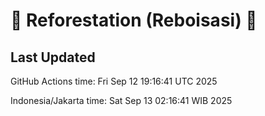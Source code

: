 
# 🌳 Reforestation (Reboisasi) 🌲

## Last Updated

GitHub Actions time: Fri Sep 12 19:16:41 UTC 2025

Indonesia/Jakarta time: Sat Sep 13 02:16:41 WIB 2025
